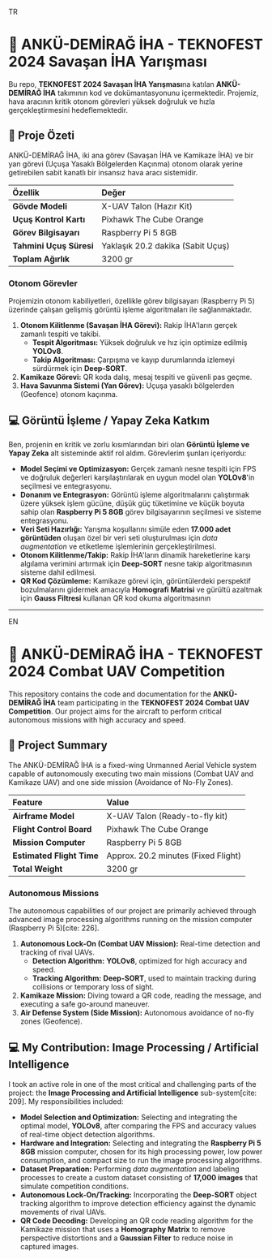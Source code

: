 TR
# 🚀 ANKÜ-DEMİRAĞ İHA - TEKNOFEST 2024 Savaşan İHA Yarışması

Bu repo, **TEKNOFEST 2024 Savaşan İHA Yarışması**na katılan **ANKÜ-DEMİRAĞ İHA** takımının kod ve dokümantasyonunu içermektedir. Projemiz, hava aracının kritik otonom görevleri yüksek doğruluk ve hızla gerçekleştirmesini hedeflemektedir.

## 🌟 Proje Özeti

ANKÜ-DEMİRAĞ İHA, iki ana görev (Savaşan İHA ve Kamikaze İHA) ve bir yan görevi (Uçuşa Yasaklı Bölgelerden Kaçınma) otonom olarak yerine getirebilen sabit kanatlı bir insansız hava aracı sistemidir.

| Özellik | Değer |
| :--- | :--- |
| **Gövde Modeli** | X-UAV Talon (Hazır Kit) |
| **Uçuş Kontrol Kartı** | Pixhawk The Cube Orange |
| **Görev Bilgisayarı** | Raspberry Pi 5 8GB |
| **Tahmini Uçuş Süresi** | Yaklaşık 20.2 dakika (Sabit Uçuş) |
| **Toplam Ağırlık** | 3200 gr |

### Otonom Görevler

Projemizin otonom kabiliyetleri, özellikle görev bilgisayarı (Raspberry Pi 5) üzerinde çalışan gelişmiş görüntü işleme algoritmaları ile sağlanmaktadır.

1.  **Otonom Kilitlenme (Savaşan İHA Görevi):** Rakip İHA'ların gerçek zamanlı tespiti ve takibi.
    * **Tespit Algoritması:** Yüksek doğruluk ve hız için optimize edilmiş **YOLOv8**.
    * **Takip Algoritması:** Çarpışma ve kayıp durumlarında izlemeyi sürdürmek için **Deep-SORT**.
2.  **Kamikaze Görevi:** QR koda dalış, mesaj tespiti ve güvenli pas geçme.
3.  **Hava Savunma Sistemi (Yan Görev):** Uçuşa yasaklı bölgelerden (Geofence) otonom kaçınma.

## 💻 Görüntü İşleme / Yapay Zeka Katkım

Ben, projenin en kritik ve zorlu kısımlarından biri olan **Görüntü İşleme ve Yapay Zeka** alt sisteminde aktif rol aldım. Görevlerim şunları içeriyordu:

* **Model Seçimi ve Optimizasyon:** Gerçek zamanlı nesne tespiti için FPS ve doğruluk değerleri karşılaştırılarak en uygun model olan **YOLOv8**'in seçilmesi ve entegrasyonu.
* **Donanım ve Entegrasyon:** Görüntü işleme algoritmalarını çalıştırmak üzere yüksek işlem gücüne, düşük güç tüketimine ve küçük boyuta sahip olan **Raspberry Pi 5 8GB** görev bilgisayarının seçilmesi ve sisteme entegrasyonu.
* **Veri Seti Hazırlığı:** Yarışma koşullarını simüle eden **17.000 adet görüntüden** oluşan özel bir veri seti oluşturulması için *data augmentation* ve etiketleme işlemlerinin gerçekleştirilmesi.
* **Otonom Kilitlenme/Takip:** Rakip İHA'ların dinamik hareketlerine karşı algılama verimini artırmak için **Deep-SORT** nesne takip algoritmasının sisteme dahil edilmesi.
* **QR Kod Çözümleme:** Kamikaze görevi için, görüntülerdeki perspektif bozulmalarını gidermek amacıyla **Homografi Matrisi** ve gürültü azaltmak için **Gauss Filtresi** kullanan QR kod okuma algoritmasının



--------------------------------------------------------------------------------------------------------------------------------------------------------------------





EN
# 🚀 ANKÜ-DEMİRAĞ İHA - TEKNOFEST 2024 Combat UAV Competition

This repository contains the code and documentation for the **ANKÜ-DEMİRAĞ İHA** team participating in the **TEKNOFEST 2024 Combat UAV Competition**. Our project aims for the aircraft to perform critical autonomous missions with high accuracy and speed.

## 🌟 Project Summary

The ANKÜ-DEMİRAĞ İHA is a fixed-wing Unmanned Aerial Vehicle system capable of autonomously executing two main missions (Combat UAV and Kamikaze UAV) and one side mission (Avoidance of No-Fly Zones).

| Feature | Value |
| :--- | :--- |
| **Airframe Model** | X-UAV Talon (Ready-to-fly kit)  |
| **Flight Control Board** | Pixhawk The Cube Orange  |
| **Mission Computer** | Raspberry Pi 5 8GB  |
| **Estimated Flight Time** | Approx. 20.2 minutes (Fixed Flight)  |
| **Total Weight** | 3200 gr  |

### Autonomous Missions

The autonomous capabilities of our project are primarily achieved through advanced image processing algorithms running on the mission computer (Raspberry Pi 5)[cite: 226].

1.  **Autonomous Lock-On (Combat UAV Mission):** Real-time detection and tracking of rival UAVs.
    * **Detection Algorithm:** **YOLOv8**, optimized for high accuracy and speed.
    * **Tracking Algorithm:** **Deep-SORT**, used to maintain tracking during collisions or temporary loss of sight.
2.  **Kamikaze Mission:** Diving toward a QR code, reading the message, and executing a safe go-around maneuver.
3.  **Air Defense System (Side Mission):** Autonomous avoidance of no-fly zones (Geofence).

## 💻 My Contribution: Image Processing / Artificial Intelligence

I took an active role in one of the most critical and challenging parts of the project: the **Image Processing and Artificial Intelligence** sub-system[cite: 209]. My responsibilities included:

* **Model Selection and Optimization:** Selecting and integrating the optimal model, **YOLOv8**, after comparing the FPS and accuracy values of real-time object detection algorithms.
* **Hardware and Integration:** Selecting and integrating the **Raspberry Pi 5 8GB** mission computer, chosen for its high processing power, low power consumption, and compact size to run the image processing algorithms.
* **Dataset Preparation:** Performing *data augmentation* and labeling processes to create a custom dataset consisting of **17,000 images** that simulate competition conditions.
* **Autonomous Lock-On/Tracking:** Incorporating the **Deep-SORT** object tracking algorithm to improve detection efficiency against the dynamic movements of rival UAVs.
* **QR Code Decoding:** Developing an QR code reading algorithm for the Kamikaze mission that uses a **Homography Matrix** to remove perspective distortions and a **Gaussian Filter** to reduce noise in captured images.



